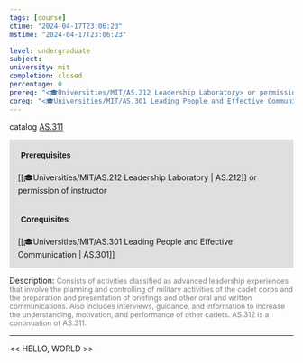 ```yaml
---
tags: [course]
ctime: "2024-04-17T23:06:23"
mstime: "2024-04-17T23:06:23"

level: undergraduate
subject: 
university: mit
completion: closed
percentage: 0
prereq: "<🎓Universities/MIT/AS.212 Leadership Laboratory> or permission of instructor"
coreq: "<🎓Universities/MIT/AS.301 Leading People and Effective Communication>"
---
```


catalog [AS.311](http://student.mit.edu/catalog/mASa.html#AS.311)

<span style="display: block; padding: 15px; background-color: rgb(100, 100, 100, 0.2);"><font id="m_prereq10_0" style="display: block; font-family: Arial, sans-serif; font-weight: bold; padding: 5px">Prerequisites</font><br><span id="prereq10_0">[[🎓Universities/MIT/AS.212 Leadership Laboratory | AS.212]] or permission of instructor</span></span>
<span style="display: block; padding: 15px; background-color: rgb(100, 100, 100, 0.2);"><font id="m_coreq10_0" style="display: block; font-family: Arial, sans-serif; font-weight: bold; padding: 5px">Corequisites</font><br><span id="coreq10_0">[[🎓Universities/MIT/AS.301 Leading People and Effective Communication | AS.301]]</span></span>

<font style="">Description:</font>
<font style="color: grey; font-size: 0.8rem;">Consists of activities classified as advanced leadership experiences that involve the planning and controlling of military activities of the cadet corps and the preparation and presentation of briefings and other oral and written communications. Also includes interviews, guidance, and information to increase the understanding, motivation, and performance of other cadets. AS.312 is a continuation of AS.311.</font>



---

<< HELLO, WORLD >>
